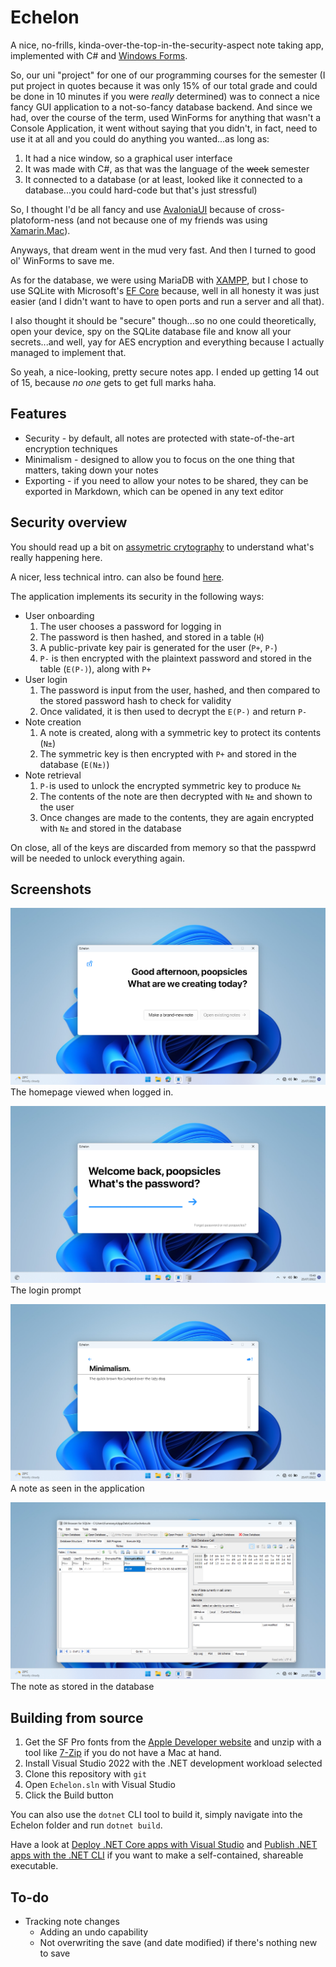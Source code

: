 # Echelon

A nice, no-frills, kinda-over-the-top-in-the-security-aspect note taking app, implemented with C# and [Windows Forms](https://docs.microsoft.com/en-us/dotnet/desktop/winforms/overview/?view=netdesktop-6.0#introduction).

So, our uni "project" for one of our programming courses for the semester (I put project in quotes because it was only 15% of our total grade and could be done in 10 minutes if you were *really* determined) was to connect a nice fancy GUI application to a not-so-fancy database backend. And since we had, over the course of the term, used WinForms for anything that wasn't a Console Application, it went without saying that you didn't, in fact, need to use it at all and you could do anything you wanted...as long as:

1. It had a nice window, so a graphical user interface
2. It was made with C#, as that was the language of the ~~week~~ semester
3. It connected to a database (or at least, looked like it connected to a database...you could hard-code but that's just stressful)

So, I thought I'd be all fancy and use [AvaloniaUI](https://avaloniaui.net/) because of cross-platoform-ness (and not because one of my friends was using [Xamarin.Mac](https://visualstudio.microsoft.com/vs/mac/xamarin/)).

Anyways, that dream went in the mud very fast.
And then I turned to good ol' WinForms to save me.

As for the database, we were using MariaDB with [XAMPP](https://www.apachefriends.org/), but I chose to use SQLite with Microsoft's [EF Core](https://docs.microsoft.com/en-us/ef/core/) because, well in all honesty it was just easier (and I didn't want to have to open ports and run a server and all that).

I also thought it should be "secure" though...so no one could theoretically, open your device, spy on the SQLite database file and know all your secrets...and well, yay for AES encryption and everything because I actually managed to implement that.

So yeah, a nice-looking, pretty secure notes app.
I ended up getting 14 out of 15, because *no one* gets to get full marks haha.

## Features

- Security - by default, all notes are protected with state-of-the-art encryption techniques
- Minimalism - designed to allow you to focus on the one thing that matters, taking down your notes
- Exporting - if you need to allow your notes to be shared, they can be exported in Markdown, which can be opened in any text editor

## Security overview

You should read up a bit on [assymetric crytography](https://en.wikipedia.org/wiki/Public-key_cryptography) to understand what's really happening here.

A nicer, less technical intro. can also be found [here](https://www.techtarget.com/searchsecurity/definition/asymmetric-cryptography).

The application implements its security in the following ways:

- User onboarding
  1. The user chooses a password for logging in
  2. The password is then hashed, and stored in a table (`H`)
  3. A public-private key pair is generated for the user (`P+`, `P-`)
  4. `P-` is then encrypted with the plaintext password and stored in the table (`E(P-)`), along with `P+`
- User login
  1. The password is input from the user, hashed, and then compared to the stored password hash to check for validity
  2. Once validated, it is then used to decrypt the `E(P-)` and return `P-`
- Note creation
  1. A note is created, along with a symmetric key to protect its contents (`N±`)
  2. The symmetric key is then encrypted with `P+` and stored in the database (`E(N±)`)
- Note retrieval
  1. `P-`is used to unlock the encrypted symmetric key to produce `N±`
  2. The contents of the note are then decrypted with `N±` and shown to the user
  3. Once changes are made to the contents, they are again encrypted with `N±` and stored in the database

On close, all of the keys are discarded from memory so that the passpwrd will be needed to unlock everything again.

## Screenshots

![Homepage](images/home.png)
The homepage viewed when logged in.

![Logging in](images/login.png)
The login prompt

![Taking a note](images/note.png)
A note as seen in the application

![Encrypted data](images/sql.png)
The note as stored in the database

## Building from source

1. Get the SF Pro fonts from the [Apple Developer website](https://devimages-cdn.apple.com/design/resources/download/SF-Pro.dmg) and unzip with a tool like [7-Zip](https://www.7-zip.org/download.html) if you do not have a Mac at hand.
2. Install Visual Studio 2022 with the .NET development workload selected
3. Clone this repository with `git`
4. Open `Echelon.sln` with Visual Studio
5. Click the Build button

You can also use the `dotnet` CLI tool to build it, simply navigate into the Echelon folder and run `dotnet build`.

Have a look at [Deploy .NET Core apps with Visual Studio](https://docs.microsoft.com/en-us/dotnet/core/deploying/deploy-with-vs?tabs=vs156) and [Publish .NET apps with the .NET CLI](https://docs.microsoft.com/en-us/dotnet/core/deploying/deploy-with-cli) if you want to make a self-contained, shareable executable.

## To-do

- Tracking note changes
  - Adding an undo capability
  - Not overwriting the save (and date modified) if there's nothing new to save
